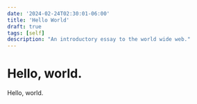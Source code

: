 ```yaml
---
date: '2024-02-24T02:30:01-06:00'
title: 'Hello World'
draft: true
tags: [self]
description: "An introductory essay to the world wide web."
---
```


# Hello, world.
Hello, world.